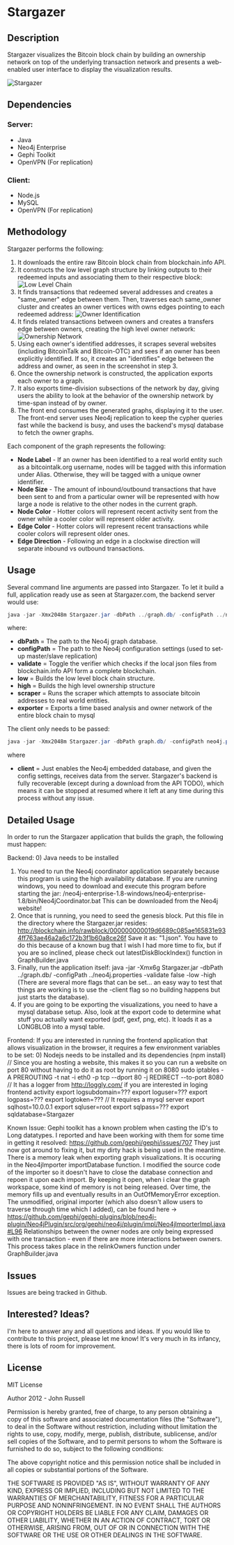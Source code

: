 # Stargazer

## Description
Stargazer visualizes the Bitcoin block chain by building an ownership network on top of the underlying transaction network and presents a web-enabled user interface to display the visualization results. 

![Stargazer](http://toolongdidntread.com/wp-content/uploads/2013/01/Screen-Shot-2013-01-25-at-9.32.00-AM-1024x572.png)

## Dependencies
### Server:
* Java
* Neo4j Enterprise
* Gephi Toolkit
* OpenVPN (For replication) 

### Client:
* Node.js
* MySQL
* OpenVPN (For replication)

## Methodology
Stargazer performs the following:
1. It downloads the entire raw Bitcoin block chain from blockchain.info API.  
2. It constructs the low level graph structure by linking outputs to their redeemed inputs and associating them to their respective block:
![Low Level Chain](http://toolongdidntread.com/wp-content/uploads/2012/04/screen.png)
3. It finds transactions that redeemed several addresses and creates a "same_owner" edge between them.  Then, traverses each same_owner cluster and creates an owner vertices with owns edges pointing to each redeemed address:
![Owner Identification](http://toolongdidntread.com/wp-content/uploads/2012/05/Connected-Component.png)
4. It finds related transactions between owners and creates a transfers edge between owners, creating the high level owner network:
![Ownership Network](http://i.imgur.com/hfOxS.png)
5. Using each owner's identified addresses, it scrapes several websites (including BitcoinTalk and Bitcoin-OTC) and sees if an owner has been explicitly identified.  If so, it creates an "identifies" edge between the address and owner, as seen in the screenshot in step 3.
6. Once the ownership network is constructed, the application exports each owner to a graph.
7. It also exports time-division subsections of the network by day, giving users the ability to look at the behavior of the ownership network by time-span instead of by owner.
8. The front end consumes the generated graphs, displaying it to the user.  The front-end server uses Neo4j replication to keep the cypher queries fast while the backend is busy, and uses the backend's mysql database to fetch the owner graphs.

Each component of the graph represents the following:
* **Node Label** - If an owner has been identified to a real world entity such as a bitcointalk.org username, nodes will be tagged with this information under Alias. Otherwise, they will be tagged with a unique owner identifier.
* **Node Size** - The amount of inbound/outbound transactions that have been sent to and from a particular owner will be represented with how large a node is relative to the other nodes in the current graph.
* **Node Color** - Hotter colors will represent recent activity sent from the owner while a cooler color will represent older activity.
* **Edge Color** - Hotter colors will represent recent transactions while cooler colors will represent older ones.
* **Edge Direction** - Following an edge in a clockwise direction will separate inbound vs outbound transactions.

## Usage
Several command line arguments are passed into Stargazer.  To let it build a full, application ready use as seen at Stargazer.com, the backend server would use:
```java 
java -jar -Xmx2048m Stargazer.jar -dbPath ../graph.db/ -configPath ../neo4j.properties -validate false -low -high -scraper -exporter
```
where:
* **dbPath** = The path to the Neo4j graph database.
* **configPath** = The path to the Neo4j configuration settings (used to set-up master/slave replication)
* **validate** = Toggle the verifier which checks if the local json files from blockchain.info API form a complete blockchain.
* **low** = Builds the low level block chain structure.
* **high** = Builds the high level ownership structure
* **scraper** = Runs the scraper which attempts to associate bitcoin addresses to real world entities.
* **exporter** = Exports a time based analysis and owner network of the entire block chain to mysql

The client only needs to be passed:
```java
java -jar -Xmx2048m Stargazer.jar -dbPath graph.db/ -configPath neo4j.properties -client
```
where
* **client** = Just enables the Neo4j embedded database, and given the config settings, receives data from the server.
Stargazer's backend is fully recoverable (except during a download from the API TODO), which means it can be stopped at resumed where it left at any time during this process without any issue.

## Detailed Usage
In order to run the Stargazer application that builds the graph, the following must happen:

Backend:
0) Java needs to be installed
1) You need to run the Neo4j coordinator application separately because this program is using the high availability database.  If you are running windows, you need to download and execute this program before starting the jar: /neo4j-enterprise-1.8-windows/neo4j-enterprise-1.8/bin/Neo4jCoordinator.bat This can be downloaded from the Neo4j website!
2) Once that is running, you need to seed the genesis block.  Put this file in the directory where the Stargazer.jar resides: http://blockchain.info/rawblock/000000000019d6689c085ae165831e934ff763ae46a2a6c172b3f1b60a8ce26f  Save it as: "1.json".  You have to do this because of a known bug that I wish I had more time to fix, but if you are so inclined, please check out latestDiskBlockIndex() function in GraphBuilder.java
3) Finally, run the application itself: java -jar -Xmx6g Stargazer.jar -dbPath ../graph.db/ -configPath ../neo4j.properties -validate false -low -high  (There are several more flags that can be set... an easy way to test that things are working is to use the -client flag so no building happens but just starts the database).
4) If you are going to be exporting the visualizations, you need to have a mysql database setup.  Also, look at the export code to determine what stuff you actually want exported (pdf, gexf, png, etc).  It loads it as a LONGBLOB into a mysql table.

Frontend:
If you are interested in running the frontend application that allows visualization in the browser, it requires a few environment variables to be set:
0) Nodejs needs to be installed and its dependencies (npm install)
// Since you are hosting a website, this makes it so you can run a website on port 80 without having to do it as root by running it on 8080
sudo iptables -A PREROUTING -t nat -i eth0 -p tcp --dport 80 -j REDIRECT --to-port 8080
// It has a logger from http://loggly.com/ if you are interested in loging frontend activity
export logsubdomain=???
export loguser=???
export logpass=???
export logtoken=???
// It requires a mysql server
export sqlhost=10.0.0.1
export sqluser=root
export sqlpass=???
export sqldatabase=Stargazer

Known Issue:
Gephi toolkit has a known problem when casting the ID's to Long datatypes.  I reported and have been working with them for some time in getting it resolved: https://github.com/gephi/gephi/issues/707 They just now got around to fixing it, but my dirty hack is being used in the meantime.
There is a memory leak when exporting graph visualizations.  It is occuring in the Neo4jImporter importDatabase function.  I modified the source code of the importer so it doesn't have to close the database connection and repoen it upon each import.  By keeping it open, when i clear the graph workspace, some kind of memory is not being released.  Over time, the memory fills up and eventually results in an OutOfMemoryError exception.  The unmodified, original importer (which also doesn't allow users to traverse through time which I added), can be found here -> https://github.com/gephi/gephi-plugins/blob/neo4j-plugin/Neo4jPlugin/src/org/gephi/neo4j/plugin/impl/Neo4jImporterImpl.java#L96
Relationships between the owner nodes are only being expressed with one transaction - even if there are more interactions between owners.  This process takes place in the relinkOwners function under GraphBuilder.java

## Issues
Issues are being tracked in Github.

## Interested? Ideas?
I'm here to answer any and all questions and ideas.  If you would like to contribute to this project, please let me know!  It's very much in its infancy, there is lots of room for improvement.

## License
MIT License

Author 2012 - John Russell

Permission is hereby granted, free of charge, to any person obtaining a copy of this software and associated documentation files (the "Software"), to deal in the Software without restriction, including without limitation the rights to use, copy, modify, merge, publish, distribute, sublicense, and/or sell copies of the Software, and to permit persons to whom the Software is furnished to do so, subject to the following conditions:

The above copyright notice and this permission notice shall be included in all copies or substantial portions of the Software.

THE SOFTWARE IS PROVIDED "AS IS", WITHOUT WARRANTY OF ANY KIND, EXPRESS OR IMPLIED, INCLUDING BUT NOT LIMITED TO THE WARRANTIES OF MERCHANTABILITY, FITNESS FOR A PARTICULAR PURPOSE AND NONINFRINGEMENT. IN NO EVENT SHALL THE AUTHORS OR COPYRIGHT HOLDERS BE LIABLE FOR ANY CLAIM, DAMAGES OR OTHER LIABILITY, WHETHER IN AN ACTION OF CONTRACT, TORT OR OTHERWISE, ARISING FROM, OUT OF OR IN CONNECTION WITH THE SOFTWARE OR THE USE OR OTHER DEALINGS IN THE SOFTWARE.
